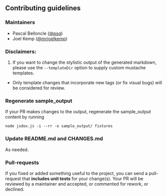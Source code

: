 Contributing guidelines
---

### Maintainers

* Pascal Belloncle ([@psq](https://twitter.com/psq))
* Joel Kemp ([@mrjoelkemp](https://twitter.com/mrjoelkemp))

### Disclaimers:

1. If you want to change the stylistic output of the generated markdown, please use the `--templateDir` option to supply custom mustache templates.
 - Only template changes that incorporate new tags (or fix visual bugs) will be considered for review.

### Regenerate sample_output ###

If your PR makes changes to the output, regenerate the sample_output content by running
```
node jsdox.js -i --rr -o sample_output/ fixtures
```

### Update README.md and CHANGES.md ###

As needed.

### Pull-requests

If you fixed or added something useful to the project, you can send a pull-request that **includes unit tests** for your change(s).
Your PR will be reviewed by a maintainer and accepted, or commented for rework, or declined.
